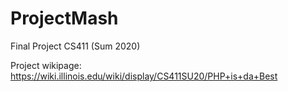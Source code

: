 # ProjectMash
Final Project CS411 (Sum 2020) 

Project wikipage: https://wiki.illinois.edu/wiki/display/CS411SU20/PHP+is+da+Best 
